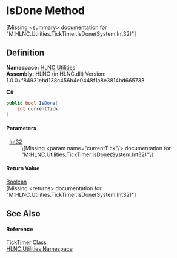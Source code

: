 # IsDone Method


\[Missing &lt;summary&gt; documentation for "M:HLNC.Utilities.TickTimer.IsDone(System.Int32)"\]



## Definition
**Namespace:** <a href="N_HLNC_Utilities">HLNC.Utilities</a>  
**Assembly:** HLNC (in HLNC.dll) Version: 1.0.0+f84931ebd138c456b4e0448f1a8e3814bd665733

**C#**
``` C#
public bool IsDone(
	int currentTick
)
```



#### Parameters
<dl><dt>  <a href="https://learn.microsoft.com/dotnet/api/system.int32" target="_blank" rel="noopener noreferrer">Int32</a></dt><dd>\[Missing &lt;param name="currentTick"/&gt; documentation for "M:HLNC.Utilities.TickTimer.IsDone(System.Int32)"\]</dd></dl>

#### Return Value
<a href="https://learn.microsoft.com/dotnet/api/system.boolean" target="_blank" rel="noopener noreferrer">Boolean</a>  
\[Missing &lt;returns&gt; documentation for "M:HLNC.Utilities.TickTimer.IsDone(System.Int32)"\]

## See Also


#### Reference
<a href="T_HLNC_Utilities_TickTimer">TickTimer Class</a>  
<a href="N_HLNC_Utilities">HLNC.Utilities Namespace</a>  
